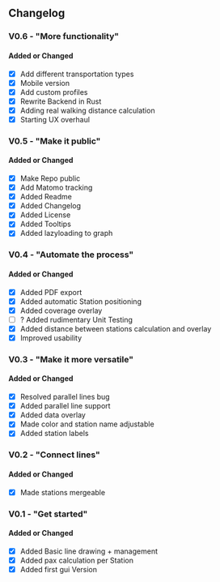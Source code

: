 ## Changelog
### V0.6 - "More functionality"
#### Added or Changed
- [x] Add different transportation types
- [x] Mobile version
- [x] Add custom profiles
- [x] Rewrite Backend in Rust
- [x] Adding real walking distance calculation
- [x] Starting UX overhaul
### V0.5 - "Make it public"
#### Added or Changed

- [x] Make Repo public
- [x] Add Matomo tracking
- [x] Added Readme
- [x] Added Changelog
- [x] Added License
- [x] Added Tooltips
- [x] Added lazyloading to graph

### V0.4 - "Automate the process"
#### Added or Changed
- [x] Added PDF export
- [x] Added automatic Station positioning
- [x] Added coverage overlay
- [ ] ? Added rudimentary Unit Testing
- [x] Added distance between stations calculation and overlay
- [x] Improved usability

### V0.3 - "Make it more versatile"
#### Added or Changed
- [x] Resolved parallel lines bug
- [x] Added parallel line support
- [x] Added data overlay
- [x] Made color and station name adjustable
- [x] Added station labels

### V0.2 - "Connect lines"
#### Added or Changed
- [x] Made stations mergeable 

### V0.1 - "Get started"
#### Added or Changed
- [x] Added Basic line drawing + management
- [x] Added pax calculation per Station
- [x] Added first gui Version